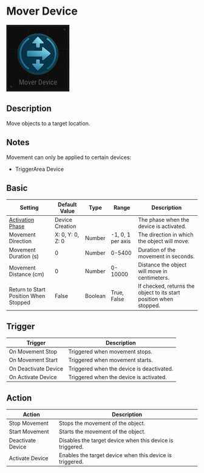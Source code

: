# Mover Device

![Mover Icon](../.images/DeviceIcons/Device_Mover.png)

## Description

Move objects to a target location.

## Notes

Movement can only be applied to certain devices:

- TriggerArea Device

## Basic

| Setting                                      | Default Value     | Type | Range | Description                                                      |
|----------------------------------------------|-------------------|------|-------|------------------------------------------------------------------|
| [Activation Phase](../General/Common_Device_Settings.md#activation-phase) | Device Creation   | | | The phase when the device is activated.                          |
| Movement Direction                          | X: 0, Y: 0, Z: 0 | Number | -1, 0, 1 per axis | The direction in which the object will move.                     |
| Movement Duration (s)                       | 0                 | Number | 0-5400 | Duration of the movement in seconds.                             |
| Movement Distance (cm)                      | 0                 | Number | 0-10000 | Distance the object will move in centimeters.                    |
| Return to Start Position When Stopped        | False         | Boolean | True, False | If checked, returns the object to its start position when stopped.|

## Trigger

| Trigger                | Description                                                        |
|------------------------|--------------------------------------------------------------------|
| On Movement Stop       | Triggered when movement stops.                                      |
| On Movement Start      | Triggered when movement starts.                                     |
| On Deactivate Device   | Triggered when the device is deactivated.                          |
| On Activate Device     | Triggered when the device is activated.                            |

## Action

| Action                | Description                                                        |
|-----------------------|--------------------------------------------------------------------|
| Stop Movement         | Stops the movement of the object.                                   |
| Start Movement        | Starts the movement of the object.                                  |
| Deactivate Device     | Disables the target device when this device is triggered.           |
| Activate Device       | Enables the target device when this device is triggered.            |
